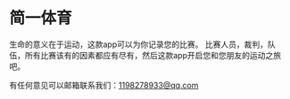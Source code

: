 # 简一体育
生命的意义在于运动，这款app可以为你记录您的比赛。
比赛人员，裁判，队伍，所有比赛该有的因素都应有尽有，然后这款app开启您和您朋友的运动之旅吧。

有任何意见可以邮箱联系我们：1198278933@qq.com

